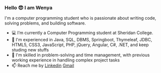### Hello 😎 I am Wenya



I'm a computer programming student who is passionate about writing code, solving problems, and building software.

- 💻 I’m currently a Computer Programming student at Sheridan College.
- 👀 I'm experienced in Java, SQL, DBMS, Springboot, Thymeleaf, JDBC, HTML5, CSS3, JavaScript, PHP, jQuery, Angular, C#, .NET, and keep studing new stuffs
- 🙌 I'm skilled in problem-solving and time management, with previous working experience in handling complex project tasks 
- 📫 Reach me by [Linkedin](https://www.linkedin.com/in/guowenya/) [Gmail](mailto:guowenya0408@gmail.com)

